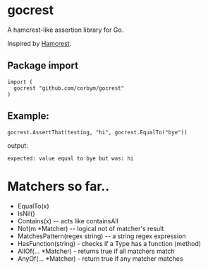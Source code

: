 # gocrest

A hamcrest-like assertion library for Go. 

Inspired by [Hamcrest](https://github.com/hamcrest). 

## Package import

```
import (
  gocrest "github.com/corbym/gocrest"
)
```

## Example:
```
gocrest.AssertThat(testing, "hi", gocrest.EqualTo("bye"))
```

output:

```
expected: value equal to bye but was: hi
```

# Matchers so far..

- EqualTo(x)
- IsNil()
- Contains(x) -- acts like containsAll
- Not(m *Matcher) -- logical not of matcher's result
- MatchesPattern(regex string) -- a string regex expression
- HasFunction(string) - checks if a Type has a function (method)
- AllOf(... *Matcher) - returns true if all matchers match
- AnyOf(... *Matcher) - return true if any matcher matches